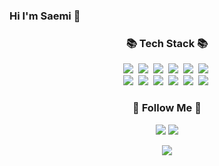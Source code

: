 ### Hi I'm Saemi 👋

<!--
**petcu1004/petcu1004** is a ✨ _special_ ✨ repository because its `README.md` (this file) appears on your GitHub profile.

Here are some ideas to get you started:

- 🔭 I’m currently working on ...
- 🌱 I’m currently learning ...
- 👯 I’m looking to collaborate on ...
- 🤔 I’m looking for help with ...
- 💬 Ask me about ...
- 📫 How to reach me: ...
- 😄 Pronouns: ...
- ⚡ Fun fact: ...
-->



<h3 align="center">📚 Tech Stack 📚</h3>
<p align="center">
  <img src="https://img.shields.io/badge/Java-007396?style=flat-square&logo=Java&logoColor=white"/></a>&nbsp
  <img src="https://img.shields.io/badge/Python-3766AB?style=flat-square&logo=Python&logoColor=white"/></a>&nbsp 
  <img src="https://img.shields.io/badge/Oracle-f14836?style=flat-square&logo=Oracle&logoColor=white"/></a>&nbsp 
  <img src="https://img.shields.io/badge/Android-3DDC84?style=flat-square&logo=Android&logoColor=white"/></a>&nbsp
  <img src="https://img.shields.io/badge/C++-3DDC84?style=flat-square&logo=C++&logoColor=white"/></a>&nbsp
    <img src="https://img.shields.io/badge/C-3ADC44?style=flat-square&logo=C&logoColor=white"/></a>&nbsp
  <br>
  <img src="https://img.shields.io/badge/Flutter-02569B?style=flat-square&logo=fluttera&logoColor=white"/></a>&nbsp
  <img src="https://img.shields.io/badge/Dart-000000?style=flat-square&logo=Dart&logoColor=white"/></a>&nbsp
  <img src="https://img.shields.io/badge/JavaScript-ffb13b?style=flat-square&logo=JavaScript&logoColor=white"/></a>&nbsp
  <img src="https://img.shields.io/badge/HTML5-02569B?style=flat-square&logo=HTML5&logoColor=white"/></a>&nbsp
    <img src="https://img.shields.io/badge/CSS-2DAC9B?style=flat-square&logo=CSS&logoColor=white"/></a>&nbsp
    <img src="https://img.shields.io/badge/Ubutu-6BDC8C?style=flat-square&logo=Ubutu&logoColor=white"/></a>&nbsp
  
</p>

<h3 align="center">🌈 Follow Me 🌈</h3>
<p align="center">
  <a href="mailto:msw4585@gmail.com"><img src="https://img.shields.io/badge/Gmail-d14836?style=flat-square&logo=Gmail&logoColor=white&link=msw4585@gmail.com"/></a>
  <a href="https://velog.io/@petcu1004"><img src="https://img.shields.io/badge/velog-28AC9B?style=flat-square&logo=velog&logoColor=white&link=https://velog.io/@petcu1004"/></a>
</p>

<!--
<h3 align="center">👩‍💻 My Github Stats 👩‍💻</h3>

<div align="center">
![Anurag's GitHub stats](https://github-readme-stats.vercel.app/api?username=petcu1004&show_icons=true&bg_color=00000000)
</div>
-->


<!-- 프로젝트목록 | 일자 | 사용기술
------------|------|-------
금융상품서비스 | 2023 | Node 
금융추천서비스 | 2023 | Vue  -->


<p align="center">
<a href="https://hits.seeyoufarm.com"><img src="https://hits.seeyoufarm.com/api/count/incr/badge.svg?url=https%3A%2F%2Fgithub.com%2Fpetcu1004&count_bg=%23666EFD&title_bg=%23555555&icon=github.svg&icon_color=%23E7E7E7&title=hits&edge_flat=false"/></a>
</p>
